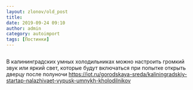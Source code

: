 ```yaml
---
layout: zlonov/old_post
title: 
date: 2019-09-24 09:10
author: admin
category: autoimport
tags: [Постинки]
---
```

<!-- wp:image {"id":73267, "align": "center"} -->
<div class="wp-block-image"><figure class="aligncenter"><img src="/assets/uploads/135ce457fadd119f875030f8295e974a.jpg" alt="" class="wp-image-73267" /></figure></div>
<!-- /wp:image -->


В калининградских умных холодильниках можно настроить громкий звук или яркий свет, которые будут включаться при попытке открыть дверцу после полуночи <a href="https://iot.ru/gorodskaya-sreda/kaliningradskiy-startap-nalazhivaet-vypusk-umnykh-kholodilnikov">https://iot.ru/gorodskaya-sreda/kaliningradskiy-startap-nalazhivaet-vypusk-umnykh-kholodilnikov</a>

